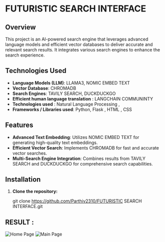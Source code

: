 # FUTURISTIC SEARCH INTERFACE

## Overview
This project is an AI-powered search engine that leverages advanced language models and efficient vector databases to deliver accurate and relevant search results. It integrates various search engines to enhance the search experience.

## Technologies Used
- **Language Models (LLM)**: LLAMA3, NOMIC EMBED TEXT
- **Vector Database**: CHROMADB
- **Search Engines**: TAVILY SEARCH, DUCKDUCKGO
- **Efficient human language translation** : LANGCHAIN COMMUNINTY
- **Technologies used** : Natural Language Processing ,
- **Frameworks / Libraries used**: Python, Flask , HTML , CSS 

## Features
- **Advanced Text Embedding**: Utilizes NOMIC EMBED TEXT for generating high-quality text embeddings.
- **Efficient Vector Search**: Implements CHROMADB for fast and accurate vector searches.
- **Multi-Search Engine Integration**: Combines results from TAVILY SEARCH and DUCKDUCKGO for comprehensive search capabilities.

## Installation

1. **Clone the repository:**
   
   git clone https://github.com/Parthiv2310/FUTURISTIC SEARCH INTERFACE.git

## RESULT :
![Home Page](https://github.com/Parthiv2310/FUTURISTIC-SEARCH-INTERFACE/assets/132590830/fa020789-f9d1-42dc-a7eb-5ec57c46cbd7)
![Main Page](https://github.com/Parthiv2310/FUTURISTIC-SEARCH-INTERFACE/assets/132590830/ce4805b7-aa23-4167-80c0-1f4a5c6da12b)


   
